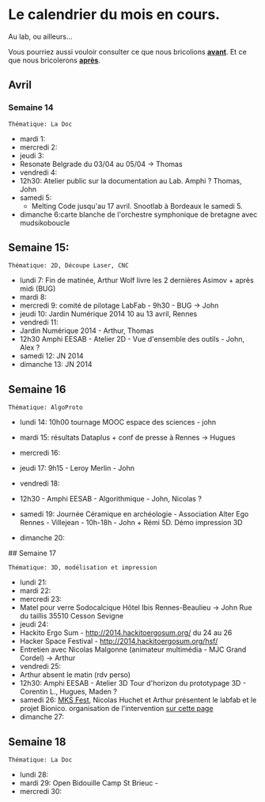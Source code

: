 # Le calendrier du mois en cours. 

Au lab, ou ailleurs...

Vous pourriez aussi vouloir consulter ce que nous bricolions  **[avant](/calendar/timeline#Archives)**. Et ce que nous bricolerons **[après](/calendar/)**.

## Avril
### Semaine 14

    Thématique: La Doc

- mardi 1:
- mercredi 2:
- jeudi 3:
 - Resonate Belgrade du 03/04 au 05/04 -> Thomas
- vendredi 4:
 - 12h30: Atelier public sur la documentation au Lab. Amphi ? Thomas, John
- samedi 5:
  - Melting Code jusqu'au 17 avril. Snootlab à Bordeaux le samedi 5.
- dimanche 6:carte blanche de l'orchestre symphonique de bretagne avec mudsikoboucle

## Semaine 15:

    Thématique: 2D, Découpe Laser, CNC

- lundi 7: Fin de matinée, Arthur Wolf livre les 2 dernières Asimov + après midi (BUG)
- mardi 8:
- mercredi 9: comité de pilotage LabFab - 9h30 - BUG -> John
- jeudi 10: Jardin Numérique 2014 10 au 13 avril, Rennes
- vendredi 11:
 - Jardin Numérique 2014 - Arthur, Thomas
 - 12h30 Amphi EESAB - Atelier 2D - Vue d'ensemble des outils - John, Alex ?
- samedi 12: JN 2014
- dimanche 13: JN 2014

## Semaine 16

    Thématique: AlgoProto

- lundi 14: 10h00 tournage MOOC espace des sciences - john
- mardi 15: résultats Dataplus + conf de presse à Rennes -> Hugues
- mercredi 16:
- jeudi 17: 9h15 - Leroy Merlin - John
- vendredi 18:
 - 12h30 - Amphi EESAB - Algorithmique - John, Nicolas ?

- samedi 19: Journée Céramique en archéologie - Association Alter Ego Rennes - Villejean - 10h-18h - John + Rémi 5D. Démo impression 3D

- dimanche 20:

## Semaine 17

    Thématique: 3D, modélisation et impression

- lundi 21:
- mardi 22:
- mercredi 23:
 - Matel pour verre Sodocalcique Hôtel Ibis Rennes-Beaulieu -> John Rue du taillis 35510 Cesson Sevigne
- jeudi 24:
 - Hackito Ergo Sum - http://2014.hackitoergosum.org/ du 24 au 26
 - Hacker Space Festival - http://2014.hackitoergosum.org/hsf/
 - Entretien avec Nicolas Malgonne (animateur multimédia - MJC Grand Cordel) -> Arthur
- vendredi 25:
 - Arthur absent le matin (rdv perso)
 - 12h30: Amphi EESAB - Atelier 3D Tour d'horizon du prototypage 3D - Corentin L., Hugues, Maden ?
- samedi 26: [MKS Fest](https://www.yesgolive.com/yy-fest/mks-fest), Nicolas Huchet et Arthur présentent le labfab et le projet Bionico. organisation de l'intervention [sur cette page](/projects/MKS-FEST-26-04-2014)
- dimanche 27:

## Semaine 18

    Thématique: La Doc

- lundi 28:
- mardi 29: Open Bidouille Camp St Brieuc -
- mercredi 30:
